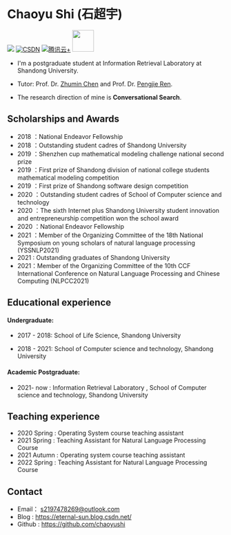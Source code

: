 # Chaoyu Shi (石超宇)

![](https://visitor-badge.glitch.me/badge?page_id=chaoyushi.github.io.readme)
[![CSDN](https://img.shields.io/badge/CSDN-查看-red)](https://eternal-sun.blog.csdn.net/)
[![腾讯云+](https://img.shields.io/badge/腾讯云%2B-查看-green)](https://cloud.tencent.com/developer/user/7969553)
<img src="https://media.giphy.com/media/mGcNjsfWAjY5AEZNw6/giphy.gif" width="50">
- I'm a postgraduate student at Information Retrieval Laboratory at Shandong University. 

- Tutor: Prof. Dr. [Zhumin Chen](http://ir.sdu.edu.cn/~zhuminchen/~zhuminchen_en.htm) and Prof. Dr. [Pengjie Ren](https://pengjieren.github.io/).

- The research direction of mine is **Conversational Search**.

## Scholarships and Awards

- 2018 ：National Endeavor Fellowship
- 2018 ：Outstanding student cadres of Shandong University
- 2019 ：Shenzhen cup mathematical modeling challenge national second prize
- 2019 ：First prize of Shandong division of national college students mathematical modeling competition
- 2019 ：First prize of Shandong software design competition
- 2020 ：Outstanding student cadres of School of Computer science and technology
- 2020 ：The sixth Internet plus Shandong University student innovation and entrepreneurship competition won the school award
- 2020 ：National Endeavor Fellowship
- 2021 ：Member of the Organizing Committee of the 18th National Symposium on young scholars of natural language processing (YSSNLP2021)
- 2021 :  Outstanding graduates of Shandong University
- 2021：Member of the Organizing Committee of the 10th CCF International Conference on Natural Language Processing and Chinese Computing (NLPCC2021)

## Educational experience

#### **Undergraduate:**

- 2017 - 2018: School of Life Science, Shandong University

- 2018 - 2021: School of Computer science and technology, Shandong University

#### **Academic Postgraduate:**

- 2021- now  : Information Retrieval Laboratory , School of Computer science and technology, Shandong University

## Teaching experience
- 2020 Spring : Operating System course teaching assistant 
- 2021 Spring : Teaching Assistant for Natural Language Processing Course
- 2021 Autumn : Operating system course teaching assistant
- 2022 Spring : Teaching Assistant for Natural Language Processing Course



## Contact
* Email： s2197478269@outlook.com
* Blog  :    https://eternal-sun.blog.csdn.net/
* Github : https://github.com/chaoyushi

